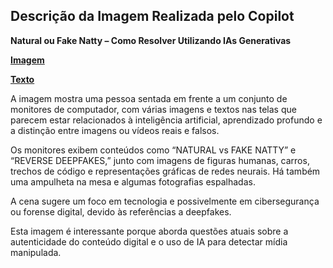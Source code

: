 ## Descrição da Imagem Realizada pelo Copilot
**Natural ou Fake Natty – Como Resolver Utilizando IAs Generativas**

**[Imagem](/outputs/NaturalouFakeNatty–ComoResolverUtilizandoIAsGenerativas.png)**

**[Texto](/inputs/NaturalouFakeNatty–ComoResolverUtilizandoIAsGenerativas.md)**

A imagem mostra uma pessoa sentada em frente a um conjunto de monitores de computador, com várias imagens e textos nas telas que parecem estar relacionados à inteligência artificial, aprendizado profundo e a distinção entre imagens ou vídeos reais e falsos.

Os monitores exibem conteúdos como “NATURAL vs FAKE NATTY” e “REVERSE DEEPFAKES,” junto com imagens de figuras humanas, carros, trechos de código e representações gráficas de redes neurais. Há também uma ampulheta na mesa e algumas fotografias espalhadas.

A cena sugere um foco em tecnologia e possivelmente em cibersegurança ou forense digital, devido às referências a deepfakes.

Esta imagem é interessante porque aborda questões atuais sobre a autenticidade do conteúdo digital e o uso de IA para detectar mídia manipulada.
